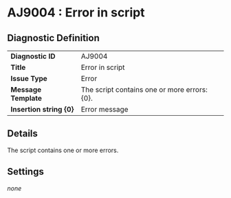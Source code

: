 # AJ9004 : Error in script

## Diagnostic Definition

<table>
  <tr>
    <td class="header"><b>Diagnostic ID</b></td>
    <td>AJ9004</td>
  </tr>
  <tr>
    <td class="header"><b>Title</b></td>
    <td>Error in script</td>
  </tr>
  <tr>
    <td class="header"><b>Issue Type</b></td>
    <td>Error</td>
  </tr>
  <tr>
    <td class="header"><b>Message Template</b></td>
    <td>The script contains one or more errors: {0}.</td>
  </tr>
    <tr>
    <td class="header"><b>Insertion string {0}</b></td>
    <td>Error message</td>
  </tr>

</table>

## Details

The script contains one or more errors.


## Settings

*none*

